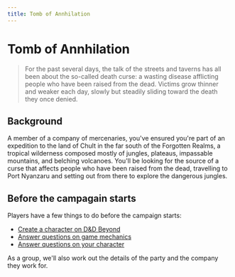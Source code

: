 ```yaml
---
title: Tomb of Annhilation
---
```


# Tomb of Annhilation

> For the past several days, the talk of the streets and taverns has all been about the so-called death curse: a wasting disease afflicting people who have been raised from the dead. Victims grow thinner and weaker each day, slowly but steadily sliding toward the death they once denied.

## Background

A member of a company of mercenaries, you've ensured you're part of an expedition to the land of Chult in the far south of the Forgotten Realms, a tropical wilderness composed mostly of jungles, plateaus, impassable mountains, and belching volcanoes. You'll be looking for the source of a curse that affects people who have been raised from the dead, travelling to Port Nyanzaru and setting out from there to explore the dangerous jungles.

## Before the campagain starts

Players have a few things to do before the campaign starts:

* [Create a character on D&D Beyond][beyond-toa]
* [Answer questions on game mechanics][mechanics]
* [Answer questions on your character][characters]

As a group, we'll also work out the details of the party and the company they work for.

[mechanics]: https://goo.gl/forms/C168KvCRfrrtEo103
[characters]: https://goo.gl/forms/tyajMj83r334qrkx2
[beyond-toa]: https://ddb.ac/campaigns/join/609212022921041
